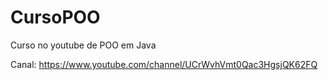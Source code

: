 # CursoPOO
Curso no youtube de POO em Java

Canal: https://www.youtube.com/channel/UCrWvhVmt0Qac3HgsjQK62FQ
